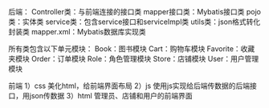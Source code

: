 ﻿后端：
Controller类：与前端连接的接口类
mapper接口类：Mybatis接口类
pojo类：实体类
service类：包含service接口和serviceImpl类
utils类：json格式转化封装类
mapper.xml：Mybatis数据库实现类

所有类包含以下单元模块：
Book：图书模块
Cart：购物车模块
Favorite：收藏夹模块
Order：订单模块
Role：角色管理模块
Store：店铺模块
User：用户管理模块

前端
1）css
     美化html，给前端界面布局
2）js
     使用js实现给后端传数据的后端接口，用json传数据
3）html
     管理员、店铺和用户的前端界面

